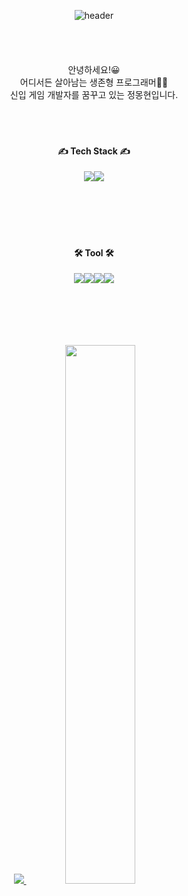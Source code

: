 <div align="center">
  
  ![header](https://capsule-render.vercel.app/api?type=rect&color=000000&height=150&section=header&text=Welcom%20to%20MONGNOM%20GitHub👋&fontColor=ffffff&fontSize=40&animation=fadeIn&fontAlignY=55)
<br/> <br/> <br/> <br/> <br/> 
안녕하세요!😀   
어디서든 살아남는 생존형 프로그래머👨‍💻   
신입 게임 개발자를 꿈꾸고 있는 정몽현입니다.
<br/> <br/> <br/> <br/>  
<!---->
#### ✍ Tech Stack ✍
<img src="https://img.shields.io/badge/cplusplus-00599DC?style=flat-square&logo=cplusplus&logoColor=white"/><img src="https://img.shields.io/badge/csharp-512BD4?style=flat-square&logo=csharp&logoColor=white" />
<br/> <br/> <br/><br/> <br/><br/>
#### 🛠 Tool 🛠
<img src="https://img.shields.io/badge/visualstudio-5C2D91?style=flat-square&logo=visualstudio&logoColor=white"/><img src="https://img.shields.io/badge/unity-222222?style=flat-square&logo=unity&logoColor=white"/><img src="https://img.shields.io/badge/github-181717?style=flat-square&logo=github&logoColor=white"/><img src="https://img.shields.io/badge/figma-F24E1E?style=flat-square&logo=figma&logoColor=white"/>


<br/> <br/> <br/> <br/>  
<a href="s">
  <img src="https://github-readme-stats.vercel.app/api/top-langs/?username=MONGNOM&exclude_repo=dkssud8150.github.io&layout=compact&theme=tokyonight" />
</a>
<a href="s">
  <img src="https://github-readme-stats.vercel.app/api?username=MONGNOM&theme=tokyonight&show_icons=true" width="47%" />
</a>
<!--

**MONGNOM/MONGNOM** is a ✨ _special_ ✨ repository because its `README.md` (this file) appears on your GitHub profile.

Here are some ideas to get you started:

- 🔭 I’m currently working on ...
- 🌱 I’m currently learning ...
- 👯 I’m looking to collaborate on ...
- 🤔 I’m looking for help with ...
- 💬 Ask me about ...
- 📫 How to reach me: ...
- 😄 Pronouns: ...
- ⚡ Fun fact: ...
-->
